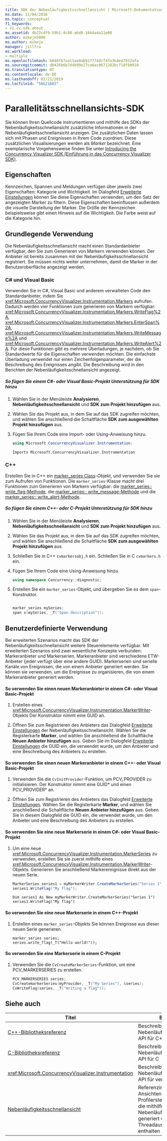```yaml
---
title: SDK der Nebenläufigkeitsschnellansicht | Microsoft-Dokumentation
ms.date: 11/04/2016
ms.topic: conceptual
f1_keywords:
- vs.cv.sdk.about
ms.assetid: 4b22cdf9-59b1-4c88-a6d8-1644a4a11e08
author: mikejo5000
ms.author: mikejo
manager: jillfra
ms.workload:
- multiple
ms.openlocfilehash: b046fb7aa11aa9ab917774dcf4fe3b4e47932afa
ms.sourcegitcommit: d0425b6b7d4b99e17ca6ac0671282bc718f80910
ms.translationtype: HT
ms.contentlocale: de-DE
ms.lasthandoff: 02/21/2019
ms.locfileid: "56621603"
---
```

# <a name="concurrency-visualizer-sdk"></a>Parallelitätsschnellansichts-SDK
Sie können Ihren Quellcode instrumentieren und mithilfe des SDKs der Nebenläufigkeitsschnellansicht zusätzliche Informationen in der Nebenläufigkeitsschnellansicht anzeigen. Die zusätzlichen Daten lassen sich mit Phasen und Ereignissen in Ihrem Code zuordnen. Diese zusätzlichen Visualisierungen werden als *Marker* bezeichnet.  Eine exemplarische Vorgehensweise finden Sie unter [Introducing the Concurrency Visualizer SDK (Einführung in das Concurrency Visualizer SDK)](http://go.microsoft.com/fwlink/?LinkId=235405).

## <a name="properties"></a>Eigenschaften
 Kennzeichen, Spannen und Meldungen verfügen über jeweils zwei Eigenschaften: Kategorie und Wichtigkeit. Im Dialogfeld [Erweiterte Einstellungen](../profiling/advanced-settings-dialog-box-concurrency-visualizer.md) können Sie diese Eigenschaften verwenden, um den Satz der angezeigten Marker zu filtern. Diese Eigenschaften beeinflussen außerdem die visuelle Darstellung der Marker. Die Größe der Kennzeichen beispielsweise gibt einen Hinweis auf die Wichtigkeit. Die Farbe weist auf die Kategorie hin.

## <a name="basic-usage"></a>Grundlegende Verwendung
 Die Nebenläufigkeitsschnellansicht macht einen Standardanbieter verfügbar, den Sie zum Generieren von Markern verwenden können. Der Anbieter ist bereits zusammen mit der Nebenläufigkeitsschnellansicht registriert. Sie müssen nichts weiter unternehmen, damit die Marker in der Benutzeroberfläche angezeigt werden.

### <a name="c-and-visual-basic"></a>C# und Visual Basic
 Verwenden Sie in C#, Visual Basic und anderem verwalteten Code den Standardanbieter, indem Sie <xref:Microsoft.ConcurrencyVisualizer.Instrumentation.Markers> aufrufen. Dadurch werden vier Funktionen zum generieren von Markern verfügbar: <xref:Microsoft.ConcurrencyVisualizer.Instrumentation.Markers.WriteFlag%2A>, <xref:Microsoft.ConcurrencyVisualizer.Instrumentation.Markers.EnterSpan%2A>, <xref:Microsoft.ConcurrencyVisualizer.Instrumentation.Markers.WriteMessage%2A> und <xref:Microsoft.ConcurrencyVisualizer.Instrumentation.Markers.WriteAlert%2A>. Für diese Funktionen gibt es mehrere Überladungen, je nachdem, ob Sie Standardwerte für die Eigenschaften verwenden möchten.  Die einfachste Überladung verwendet nur einen Zeichenfolgenparameter, der die Beschreibung des Ereignisses angibt. Die Beschreibung wird in den Berichten der Nebenläufigkeitsschnellansicht angezeigt.

##### <a name="to-add-sdk-support-to-a-c-or-visual-basic-project"></a>So fügen Sie einem C#- oder Visual Basic-Projekt Unterstützung für SDK hinzu

1.  Wählen Sie in der Menüleiste **Analysieren**,  **Nebenläufigkeitsschnellansicht** und **SDK zum Projekt hinzufügen** aus.

2.  Wählen Sie das Projekt aus, in dem Sie auf das SDK zugreifen möchten, und wählen Sie anschließend die Schaltfläche **SDK zum ausgewählten Projekt hinzufügen** aus.

3.  Fügen Sie Ihrem Code eine Import- oder Using-Anweisung hinzu.

    ```csharp
    using Microsoft.ConcurrencyVisualizer.Instrumentation;
    ```

    ```VB
    Imports Microsoft.ConcurrencyVisualizer.Instrumentation
    ```

### <a name="c"></a>C++
 Erstellen Sie in C++ ein [marker_series Class](../profiling/marker-series-class.md)-Objekt, und verwenden Sie sie zum Aufrufen von Funktionen.  Die `marker_series`-Klasse macht drei Funktionen zum Generieren von Markern verfügbar: die [marker_series:: write_flag-Methode](../profiling/marker-series-write-flag-method.md), die [marker_series:: write_message-Methode](../profiling/marker-series-write-message-method.md) und die [marker_series:: write_alert-Methode](../profiling/marker-series-write-alert-method.md).

##### <a name="to-add-sdk-support-to-a-c-or-c-project"></a>So fügen Sie einem C++- oder C-Projekt Unterstützung für SDK hinzu

1.  Wählen Sie in der Menüleiste **Analysieren**,  **Nebenläufigkeitsschnellansicht** und **SDK zum Projekt hinzufügen** aus.

2.  Wählen Sie das Projekt aus, in dem Sie auf das SDK zugreifen möchten, und wählen Sie anschließend die Schaltfläche **SDK zum ausgewählten Projekt hinzufügen** aus.

3.  Schließen Sie in C++ `cvmarkersobj.h` ein. Schließen Sie in C `cvmarkers.h` ein.

4.  Fügen Sie Ihrem Code eine Using-Anweisung hinzu.

    ```cpp
    using namespace Concurrency::diagnostic;
    ```

5.  Erstellen Sie ein `marker_series`-Objekt, und übergeben Sie es dem `span`-Konstruktor.

    ```C++

    marker_series mySeries;
    span s(mySeries, _T("Span description"));

    ```

## <a name="custom-usage"></a>Benutzerdefinierte Verwendung
 Bei erweiterten Szenarios macht das SDK der Nebenläufigkeitsschnellansicht weitere Steuerelemente verfügbar.  Mit erweiterten Szenarios sind zwei wesentliche Konzepte verbunden: Markeranbieter und Markerserien. Markeranbieter sind verschiedene ETW-Anbieter (jeder verfügt über eine andere GUID). Markerserien sind serielle Kanäle von Ereignissen, die von einem Anbieter generiert werden. Sie können sie verwenden, um die Ereignisse zu organisieren, die von einem Markeranbieter generiert werden.

#### <a name="to-use-a-new-marker-provider-in-a-c-or-visual-basic-project"></a>So verwenden Sie einen neuen Markeranbieter in einem C#- oder Visual Basic-Projekt

1.  Erstellen eines <xref:Microsoft.ConcurrencyVisualizer.Instrumentation.MarkerWriter>-Objekts  Der Konstruktor nimmt eine GUID an.

2.  Öffnen Sie zum Registrieren des Anbieters das Dialogfeld [Erweiterte Einstellungen](../profiling/advanced-settings-dialog-box-concurrency-visualizer.md) der Nebenläufigkeitsschnellansicht.  Wählen Sie die Registerkarte **Marker**, und wählen Sie anschließend die Schaltfläche **Neuen Anbieter hinzufügen** aus. Geben Sie im Dialogfeld [Erweiterte Einstellungen](../profiling/advanced-settings-dialog-box-concurrency-visualizer.md) die GUID ein, die verwendet wurde, um den Anbieter und eine Beschreibung des Anbieters zu erstellen.

#### <a name="to-use-a-new-marker-provider-in-a-c-or-c-project"></a>So verwenden Sie einen neuen Markeranbieter in einem C++- oder Visual Basic-Projekt

1.  Verwenden Sie die `CvInitProvider`-Funktion, um PCV_PROVIDER zu initialisieren.  Der Konstruktor nimmt eine GUID* und einen PCV_PROVIDER\* an.

2.  Öffnen Sie zum Registrieren des Anbieters das Dialogfeld [Erweiterte Einstellungen](../profiling/advanced-settings-dialog-box-concurrency-visualizer.md).  Wählen Sie die Registerkarte **Marker**, und wählen Sie anschließend die Schaltfläche **Neuen Anbieter hinzufügen** aus. Geben Sie in diesem Dialogfeld die GUID ein, die verwendet wurde, um den Anbieter und eine Beschreibung des Anbieters zu erstellen.

#### <a name="to-use-a-marker-series-in-a-c-or-visual-basic-project"></a>So verwenden Sie eine neue Markerserie in einem C#- oder Visual Basic-Projekt

1.  Um eine neue <xref:Microsoft.ConcurrencyVisualizer.Instrumentation.MarkerSeries> zu verwenden, erstellen Sie sie zuerst mithilfe eines <xref:Microsoft.ConcurrencyVisualizer.Instrumentation.MarkerWriter>-Objekts. Generieren Sie anschließend Markerereignisse direkt aus der neuen Serie.

    ```csharp
    MarkerSeries series1 = myMarkerWriter.CreateMarkerSeries("Series 1");
    series1.WriteFlag("My flag");
    ```

    ```VB
    Dim series1 As New myMarkerWriter.CreateMarkerSeries("Series 1")
    series1.WriteFlag("My flag")
    ```

#### <a name="to-use-a-marker-series-in-a-c-project"></a>So verwenden Sie eine neue Markerserie in einem C++-Projekt

1.  Erstellen eines `marker_series`-Objekts  Sie können Ereignisse aus dieser neuen Serie generieren.

    ```scr
    marker_series series;
    series.write_flag(_T("Hello world!"));
    ```

#### <a name="to-use-a-marker-series-in-a-c-project"></a>So verwenden Sie eine Markerserie in einem C-Projekt

1.  Verwenden Sie die `CvCreateMarkerSeries`-Funktion, um eine PCV_MARKERSERIES zu erstellen.

    ```C++
    PCV_MARKERSERIES series;
    CvCreatemarkerSeries(myProvider, _T("My Series"), &series);
    CvWriteFlag(series, _T("Writing a flag"));
    ```

## <a name="see-also"></a>Siehe auch

|Titel|Beschreibung|
|-----------|-----------------|
|[C++-Bibliotheksreferenz](../profiling/cpp-library-reference.md)|Beschreibt die Nebenläufigkeitsschnellansicht-API für C++|
|[C-Bibliotheksreferenz](../profiling/c-library-reference.md)|Beschreibt die Nebenläufigkeitsschnellansicht-API für C|
|<xref:Microsoft.ConcurrencyVisualizer.Instrumentation>|Beschreibt die Nebenläufigkeitsschnellansicht-API für verwalteten Code|
|[Nebenläufigkeitsschnellansicht](../profiling/concurrency-visualizer.md)|Referenzinformationen zu den Ansichten und Profilerstellungsdatendateien, die mithilfe der Nebenläufigkeitsmethode generiert werden und Threadausführungsdaten enthalten|